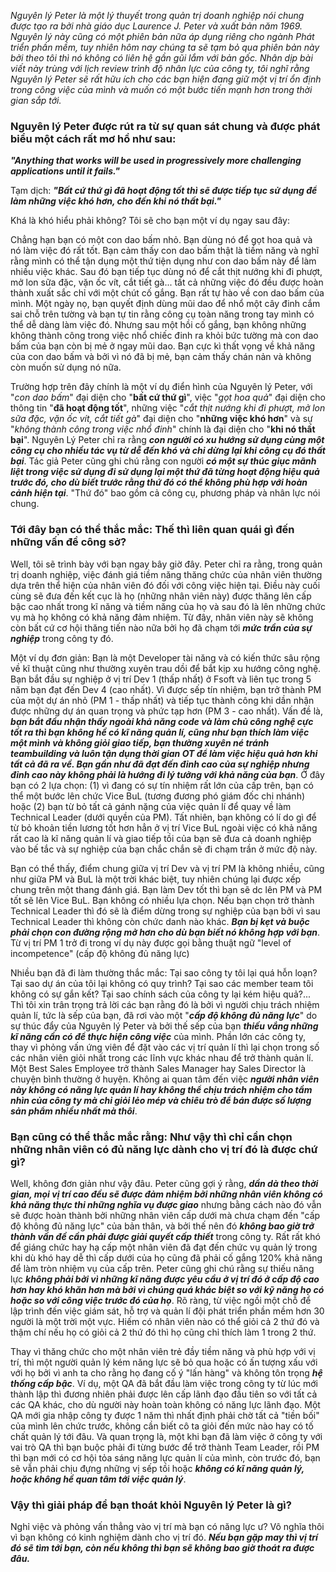 *Nguyên lý Peter là một lý thuyết trong quản trị doanh nghiệp nói chung được tạo ra bởi nhà giáo dục Laurence J. Peter và xuất bản năm 1969. Nguyên lý này cũng có một phiên bản nữa áp dụng riêng cho ngành Phát triển phần mềm, tuy nhiên hôm nay chúng ta sẽ tạm bỏ qua phiên bản này bởi theo tôi thì nó không có liên hệ gần gũi lắm với bản gốc. Nhân dịp bài viết này trùng với lịch review trình độ nhân lực của công ty, tôi nghĩ rằng Nguyên lý Peter sẽ rất hữu ích cho các bạn hiện đang giữ một vị trí ổn định trong công việc của mình và muốn có một bước tiến mạnh hơn trong thời gian sắp tới.*

### Nguyên lý Peter được rút ra từ sự quan sát chung và được phát biểu một cách rất mơ hồ như sau: 

***"Anything that works will be used in progressively more challenging applications until it fails."***

Tạm dịch: 
***"Bất cứ thứ gì đã hoạt động tốt thì sẽ được tiếp tục sử dụng để làm những việc khó hơn, cho đến khi nó thất bại."***

Khá là khó hiểu phải không? Tôi sẽ cho bạn một ví dụ ngay sau đây: 

Chẳng hạn bạn có một con dao bấm nhỏ. Bạn dùng nó để gọt hoa quả và nó làm việc đó rất tốt. Bạn cảm thấy con dao bấm thật là tiềm năng và nghĩ rằng mình có thể tận dụng một thứ tiện dụng như con dao bấm này để làm nhiều việc khác. Sau đó bạn tiếp tục dùng nó để cắt thịt nướng khi đi phượt, mở lon sữa đặc, vặn ốc vít, cắt tiết gà... tất cả những việc đó đều được hoàn thành xuất sắc chỉ với một chút cố gắng. Bạn rất tự hào về con dao bấm của mình. Một ngày nọ, bạn quyết định dùng mũi dao để nhổ một cây đinh cắm sai chỗ trên tường và bạn tự tin rằng công cụ toàn năng trong tay mình có thể dễ dàng làm việc đó. Nhưng sau một hồi cố gắng, bạn không những không thành công trong việc nhổ chiếc đinh ra khỏi bức tường mà con dao bấm của bạn còn bị mẻ ở ngay mũi dao. Bạn cực kì thất vọng về khả năng của con dao bấm và bởi vì nó đã bị mẻ, bạn cảm thấy chán nản và không còn muốn sử dụng nó nữa. 

Trường hợp trên đây chính là một ví dụ điển hình của Nguyên lý Peter, với "*con dao bấm*" đại diện cho "**bất cứ thứ gì**", việc "*gọt hoa quả*" đại diện cho thông tin "**đã hoạt động tốt**", những việc "*cắt thịt nướng khi đi phượt, mở lon sữa đặc, vặn ốc vít, cắt tiết gà*" đại diện cho "**những việc khó hơn**" và sự "*không thành công trong việc nhổ đinh*" chính là đại diện cho "**khi nó thất bại**". Nguyên Lý Peter chỉ ra rằng ***con người có xu hướng sử dụng cùng một công cụ cho nhiều tác vụ từ dễ đến khó và chỉ dừng lại khi công cụ đó thất bại***. Tác giả Peter cũng ghi chú rằng con người ***có một sự thúc giục mãnh liệt trong việc sử dụng đi sử dụng lại một thứ đã từng hoạt động hiệu quả trước đó, cho dù biết trước rằng thứ đó có thể không phù hợp với hoàn cảnh hiện tại***. "Thứ đó" bao gồm cả công cụ, phương pháp và nhân lực nói chung.

### Tới đây bạn có thể thắc mắc: Thế thì liên quan quái gì đến những vấn đề công sở?
Well, tôi sẽ trình bày với bạn ngay bây giờ đây. Peter chỉ ra rằng, trong quản trị doanh nghiệp, việc đánh giá tiềm năng thăng chức của nhân viên thường dựa trên thể hiện của nhân viên đó đối với công việc hiện tại. Điều này cuối cùng sẽ đưa đến kết cục là họ (những nhân viên này) được thăng lên cấp bậc cao nhất trong kĩ năng và tiềm năng của họ và sau đó là lên những chức vụ mà họ không có khả năng đảm nhiệm. Từ đây, nhân viên này sẽ không còn bất cứ cơ hội thăng tiến nào nữa bởi họ đã chạm tới ***mức trần của sự nghiệp*** trong công ty đó.

Một ví dụ đơn giản: Bạn là một Developer tài năng và có kiến thức sâu rộng về kĩ thuật cũng như thường xuyên trau dồi để bắt kịp xu hướng công nghệ. Bạn bắt đầu sự nghiệp ở vị trí Dev 1 (thấp nhất) ở Fsoft và liên tục trong 5 năm bạn đạt đến Dev 4 (cao nhất). Vì được sếp tín nhiệm, bạn trở thành PM của một dự án nhỏ (PM 1 - thấp nhất) và tiếp tục thành công khi dần nhận được những dự án quan trọng và phức tạp hơn (PM 3 - cao nhất). Vấn đề là, ***bạn bắt đầu nhận thấy ngoài khả năng code và làm chủ công nghệ cực tốt ra thì bạn không hề có kĩ năng quản lí, cũng như bạn thích làm việc một mình và không giỏi giao tiếp, bạn thường xuyên né tránh teambuilding và luôn tận dụng thời gian OT để làm việc hiệu quả hơn khi tất cả đã ra về. Bạn gần như đã đạt đến đỉnh cao của sự nghiệp nhưng đỉnh cao này không phải là hướng đi lý tưởng với khả năng của bạn***. Ở đây bạn có 2 lựa chọn: (1) vì đang có sự tín nhiệm rất lớn của cấp trên, bạn có thể một bước lên chức Vice BuL (tương đương phó giám đốc chi nhánh) hoặc (2) bạn từ bỏ tất cả gánh nặng của việc quản lí để quay về làm Technical Leader (dưới quyền của PM). Tất nhiên, bạn không có lí do gì để từ bỏ khoản tiền lương tốt hơn hẳn ở vị trí Vice BuL ngoài việc có khả năng rất cao là kĩ năng quản lí và giao tiếp tồi của bạn sẽ đưa cả doanh nghiệp vào bế tắc và sự nghiệp của bạn chắc chắn sẽ đi chạm trần ở mức độ này.

Bạn có thể thấy, điểm chung giữa vị trí Dev và vị trí PM là không nhiều, cũng như giữa PM và BuL là một trời khác biệt, tuy nhiên chúng lại được xếp chung trên một thang đánh giá. Bạn làm Dev tốt thì bạn sẽ dc lên PM và PM tốt sẽ lên Vice BuL. Bạn không có nhiều lựa chọn. Nếu bạn chọn trở thành Technical Leader thì đó sẽ là điểm dừng trong sự nghiệp của bạn bởi vì sau Technical Leader thì không còn chức danh nào khác. ***Bạn bị kẹt và buộc phải chọn con đường rộng mở hơn cho dù bạn biết nó không hợp với bạn***. Từ vị trí PM 1 trở đi trong ví dụ này được gọi bằng thuật ngữ "level of incompetence" (cấp độ không đủ năng lực)

Nhiều bạn đã đi làm thường thắc mắc: Tại sao công ty tôi lại quá hỗn loạn? Tại sao dự án của tôi lại không có quy trình? Tại sao các member team tôi không có sự gắn kết? Tại sao chính sách của công ty lại kém hiệu quả?... Thì tôi xin trân trọng trả lời các bạn rằng đó là bởi vì người chịu trách nhiệm quản lí, tức là sếp của bạn, đã rơi vào một "***cấp độ không đủ năng lực***" do sự thúc đẩy của Nguyên lý Peter và bởi thế sếp của bạn ***thiếu vắng những kĩ năng cần có để thực hiện công việc*** của mình. Phần lớn các công ty, thay vì phỏng vấn ứng viên để đặt vào các vị trí quản lí thì lại chọn trong số các nhân viên giỏi nhất trong các lĩnh vực khác nhau để trở thành quản lí. Một Best Sales Employee trở thành Sales Manager hay Sales Director là chuyện bình thường ở huyện. Không ai quan tâm đến việc ***người nhân viên này không có năng lực quản lí hay không thể chịu trách nhiệm cho tầm nhìn của công ty mà chỉ giỏi lẻo mép và chiêu trò để bán được số lượng sản phẩm nhiều nhất mà thôi***.

### Bạn cũng có thể thắc mắc rằng: Như vậy thì chỉ cần chọn những nhân viên có đủ năng lực dành cho vị trí đó là được chứ gì?

Well, không đơn giản như vậy đâu. Peter cũng gợi ý rằng, ***dần dà theo thời gian, mọi vị trí cao đều sẽ được đảm nhiệm bởi những nhân viên không có khả năng thực thi những nghĩa vụ được giao*** nhưng bằng cách nào đó vẫn sẽ được hoàn thành bởi những nhân viên cấp dưới mà chưa chạm đến "cấp độ không đủ năng lực" của bản thân, và bởi thế nên đó ***không bao giờ trở thành vấn đề cần phải được giải quyết cấp thiết*** trong công ty. Rất rất khó để giáng chức hay hạ cấp một nhân viên đã đạt đến chức vụ quản lý trong khi dù khó hay dễ thì cấp dưới của họ cũng đã phải cố gắng 120% khả năng để làm tròn nhiệm vụ của cấp trên. Peter cũng ghi chú rằng sự thiếu năng lực ***không phải bởi vì những kĩ năng được yêu cầu ở vị trí đó ở cấp độ cao hơn hay khó khăn hơn mà bởi vì chúng quá khác biệt so với kỹ năng họ có hoặc so với công việc trước đó của họ***. Rõ ràng, từ việc ngồi một chỗ để lập trình đến việc giám sát, hỗ trợ và quản lí đội phát triển phần mềm hơn 30 người là một trời một vực. Hiếm có nhân viên nào có thể giỏi cả 2 thứ đó và thậm chí nếu họ có giỏi cả 2 thứ đó thì họ cũng chỉ thích làm 1 trong 2 thứ.

Thay vì thăng chức cho một nhân viên trẻ đầy tiềm năng và phù hợp với vị trí, thì một người quản lý kém năng lực sẽ bỏ qua hoặc có ấn tượng xấu với với họ bởi vì anh ta cho rằng họ đang cố ý "lấn hàng" và không tôn trọng ***hệ thống cấp bậc***. Ví dụ, một QA đã bắt đầu làm việc trong công ty từ lúc mới thành lập thì đương nhiên phải được lên cấp lãnh đạo đầu tiên so với tất cả các QA khác, cho dù người này hoàn toàn không có năng lực lãnh đạo. Một QA mới gia nhập công ty được 1 năm thì nhất định phải chờ tất cả "tiền bối" của mình lên chức trước, không cần biết cô ta giỏi đến mức nào hay có tố chất quản lý tới đâu. Và quan trọng là, một khi bạn đã làm việc ở công ty với vai trò QA thì bạn buộc phải đi từng bước để trở thành Team Leader, rồi PM thì bạn mới có cơ hội tỏa sáng năng lực quản lí của mình, còn trước đó, bạn sẽ vẫn phải chịu đựng những vị sếp tồi hoặc ***không có kĩ năng quản lý, hoặc không hề quan tâm tới việc quản lý***.

### Vậy thì giải pháp để bạn thoát khỏi Nguyên lý Peter là gì?
Nghỉ việc và phỏng vấn thẳng vào vị trí mà bạn có năng lực ư? Vô nghĩa thôi vì bạn không có kinh nghiệm dành cho vị trí đó. ***Nếu bạn gặp may thì vị trí đó sẽ tìm tới bạn, còn nếu không thì bạn sẽ không bao giờ thoát ra được đâu.***